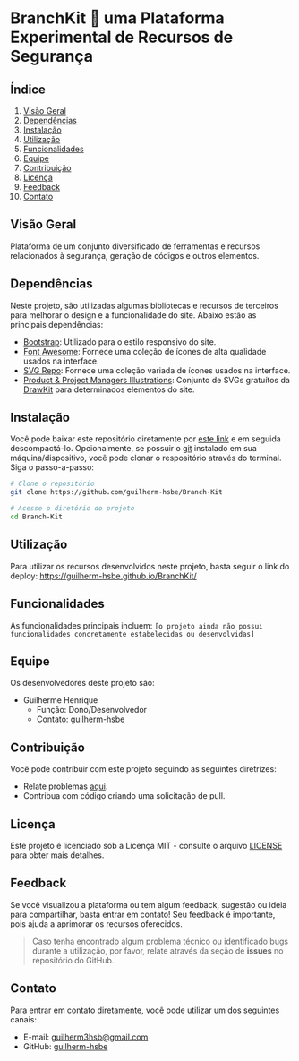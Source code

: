 # BranchKit :key: uma Plataforma Experimental de Recursos de Segurança

## Índice
1. [Visão Geral](#visão-geral)
1. [Dependências](#dependências)
1. [Instalação](#instalação)
1. [Utilização](#utilização)
1. [Funcionalidades](#funcionalidades)
1. [Equipe](#equipe)
1. [Contribuição](#contribuição)
1. [Licença](#licença)
1. [Feedback](#feedback)
1. [Contato](#contato)


## Visão Geral
Plataforma de um conjunto diversificado de ferramentas e recursos relacionados à segurança, geração de códigos e outros elementos.

## Dependências
Neste projeto, são utilizadas algumas bibliotecas e recursos de terceiros para melhorar o design e a funcionalidade do site. Abaixo estão as principais dependências:

- [Bootstrap](https://getbootstrap.com/): Utilizado para o estilo responsivo do site.
- [Font Awesome](https://fontawesome.com/): Fornece uma coleção de ícones de alta qualidade usados na interface.
- [SVG Repo](https://www.svgrepo.com/): Fornece uma coleção variada de ícones usados na interface.
- [Product & Project Managers Illustrations](https://www.drawkit.com/illustrations/product-project-managers-illustrations): Conjunto de SVGs gratuítos da [DrawKit](https://www.drawkit.com/) para determinados elementos do site.

## Instalação
Você pode baixar este repositório diretamente por [este link](https://github.com/guilherm-hsbe/Branch-Kit/archive/refs/heads/main.zip) e em seguida descompactá-lo. Opcionalmente, se possuir o [git](https://git-scm.com/downloads) instalado em sua máquina/dispositivo, você pode clonar o respositório através do terminal. Siga o passo-a-passo:

```bash
# Clone o repositório
git clone https://github.com/guilherm-hsbe/Branch-Kit

# Acesse o diretório do projeto
cd Branch-Kit
```

## Utilização
Para utilizar os recursos desenvolvidos neste projeto, basta seguir o link do deploy: https://guilherm-hsbe.github.io/BranchKit/

## Funcionalidades
As funcionalidades principais incluem: `[o projeto ainda não possui funcionalidades concretamente estabelecidas ou desenvolvidas]`

<!--
- Funcionalidade A: breve descrição.
- Funcionalidade B: breve descrição.
- Funcionalidade C: breve descrição.
-->

## Equipe
Os desenvolvedores deste projeto são:

- Guilherme Henrique
  - Função: Dono/Desenvolvedor
  - Contato: [guilherm-hsbe](https://github.com/guilherm-hsbe)

## Contribuição
Você pode contribuir com este projeto seguindo as seguintes diretrizes:

- Relate problemas [aqui](https://github.com/guilherm-hsbe/Branch-Kit/issues).
- Contribua com código criando uma solicitação de pull.
<!--
- Siga as diretrizes de estilo de código especificadas no arquivo `CONTRIBUTING.md`.
-->

## Licença
Este projeto é licenciado sob a Licença MIT - consulte o arquivo [LICENSE](https://github.com/guilherm-hsbe/BranchKit/blob/main/LICENSE.md) para obter mais detalhes.

<!--
> Você é incentivado a colaborar e contribuir para o desenvolvimento deste projeto[...] <br>
`Não é permitido [...]`
-->

## Feedback
Se você visualizou a plataforma ou tem algum feedback, sugestão ou ideia para compartilhar, basta entrar em contato! Seu feedback é importante, pois ajuda a aprimorar os recursos oferecidos.

> Caso tenha encontrado algum problema técnico ou identificado bugs durante a utilização, por favor, relate através da seção de **issues** no repositório do GitHub.

## Contato
Para entrar em contato diretamente, você pode utilizar um dos seguintes canais:

- E-mail: [guilherm3hsb@gmail.com](mailto:guilherm3hsb@gmail.com)
- GitHub: [guilherm-hsbe](https://github.com/guilherm-hsbe)
